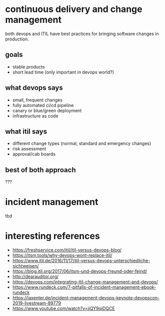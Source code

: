 # continuous delivery and change management

both devops and ITIL have best practices for bringing software changes in production.

## goals

- stable products
- short lead time (only important in devops world?)

## what devops says

- small, frequent changes
- fully automated ci/cd pipeline
- canary or blue/green deployment
- infrastructure as code

## what itil says

- different change types (normal, standard and emergency changes)
- risk assessment
- approval/cab boards

## best of both approach

???

# incident management

tbd



# interesting references

- https://freshservice.com/itil/itil-versus-devops-blog/
- https://itsm.tools/why-devops-wont-replace-itil/
- https://www.itil.de/2016/11/17/itil-versus-devops-unterschiedliche-sichtweisen/
- https://blog.itil.org/2017/06/itsm-und-devops-freund-oder-feind/
- http://dearauditor.org/
- https://devops.com/integrating-itil-change-management-and-devops/
- https://www.rundeck.com/7-pitfalls-of-incident-management-ebook-rundeck
- https://jaxenter.de/incident-management-devops-keynote-devopscon-2019-livestream-89779
- https://www.youtube.com/watch?v=iiQY9qiDQCE
